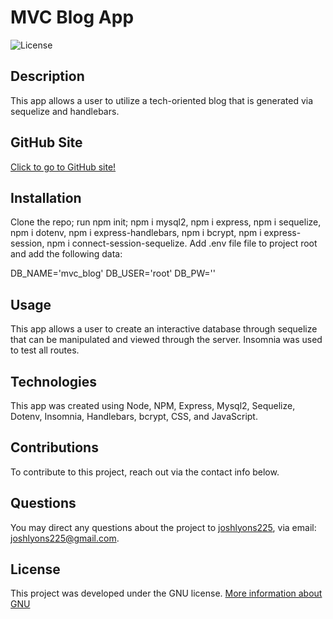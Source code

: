 # MVC Blog App

![License](https://img.shields.io/badge/License-GNU-brightgreen)

## Description

This app allows a user to utilize a tech-oriented blog that is generated via sequelize and handlebars.

## GitHub Site

[Click to go to GitHub site!](https://github.com/joshlyons225/mvc-fishtail-incense)

## Installation

Clone the repo; run npm init; npm i mysql2, npm i express, npm i sequelize, npm i dotenv, npm i express-handlebars, npm i bcrypt, npm i express-session, npm i connect-session-sequelize. Add .env file file to project root and add the following data:

DB_NAME='mvc_blog'
DB_USER='root'
DB_PW=''

## Usage

This app allows a user to create an interactive database through sequelize that can be manipulated and viewed through the server. Insomnia was used to test all routes.

## Technologies

This app was created using Node, NPM, Express, Mysql2, Sequelize, Dotenv, Insomnia, Handlebars, bcrypt, CSS, and JavaScript.

## Contributions

To contribute to this project, reach out via the contact info below.

## Questions

You may direct any questions about the project to [joshlyons225](https://github.com/joshlyons225), via email: [joshlyons225@gmail.com](mailto:joshlyons225@gmail.com).

## License

This project was developed under the GNU license.
[More information about GNU](https://opensource.org/licenses/GNU)
